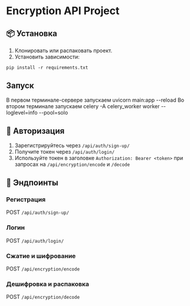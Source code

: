 
# Encryption API Project

## 📦 Установка

1. Клонировать или распаковать проект.
2. Установить зависимости:

```
pip install -r requirements.txt
```

##  Запуск


В первом терминале-сервере запускаем
uvicorn main:app --reload 
Во втором терминале запускаем
celery -A celery_worker worker --loglevel=info --pool=solo 


## 🔑 Авторизация

1. Зарегистрируйтесь через `/api/auth/sign-up/`
2. Получите токен через `/api/auth/login/`
3. Используйте токен в заголовке `Authorization: Bearer <token>` при запросах на `/api/encryption/encode` и `/decode`

## 🧩 Эндпоинты

### Регистрация
POST `/api/auth/sign-up/`

### Логин
POST `/api/auth/login/`

### Сжатие и шифрование
POST `/api/encryption/encode`

### Дешифровка и распаковка
POST `/api/encryption/decode`
